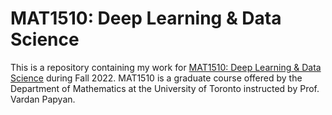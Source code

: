 # MAT1510: Deep Learning & Data Science

This is a repository containing my work for [MAT1510: Deep Learning & Data Science](https://sites.google.com/view/mat1510/fall-2022?authuser=0&pli=1) during Fall 2022. MAT1510 is a graduate course offered by the Department of Mathematics at the University of Toronto instructed by Prof. Vardan Papyan.